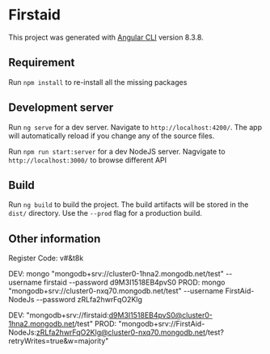 # Firstaid

This project was generated with [Angular CLI](https://github.com/angular/angular-cli) version 8.3.8.

## Requirement

Run `npm install` to re-install all the missing packages

## Development server

Run `ng serve` for a dev server. Navigate to `http://localhost:4200/`. The app will automatically reload if you change any of the source files.

Run `npm run start:server` for a dev NodeJS server. Nagvigate to `http://localhost:3000/` to browse different API

## Build

Run `ng build` to build the project. The build artifacts will be stored in the `dist/` directory. Use the `--prod` flag for a production build.

## Other information

Register Code: v#&t8k

DEV:  mongo "mongodb+srv://cluster0-1hna2.mongodb.net/test"  --username firstaid --password d9M3I1518EB4pvS0
PROD: mongo "mongodb+srv://cluster0-nxq70.mongodb.net/test" --username FirstAid-NodeJs --password zRLfa2hwrFqO2Klg

DEV: "mongodb+srv://firstaid:d9M3I1518EB4pvS0@cluster0-1hna2.mongodb.net/test"
PROD: "mongodb+srv://FirstAid-NodeJs:zRLfa2hwrFqO2Klg@cluster0-nxq70.mongodb.net/test?retryWrites=true&w=majority"